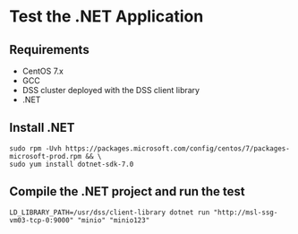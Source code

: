 # Test the .NET Application


## Requirements

- CentOS 7.x
- GCC
- DSS cluster deployed with the DSS client library
- .NET 

## Install .NET


```shell
sudo rpm -Uvh https://packages.microsoft.com/config/centos/7/packages-microsoft-prod.rpm && \
sudo yum install dotnet-sdk-7.0
```


## Compile the .NET project and run the test

```shell
LD_LIBRARY_PATH=/usr/dss/client-library dotnet run "http://msl-ssg-vm03-tcp-0:9000" "minio" "minio123"
```
